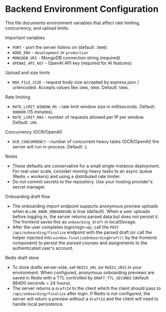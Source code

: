 # Backend Environment Configuration

This file documents environment variables that affect rate limiting, concurrency, and upload limits.

Important variables

- `PORT` - port the server listens on (default: `3000`)
- `NODE_ENV` - `development` or `production`
- `MONGODB_URI` - MongoDB connection string (required)
- `OPENAI_API_KEY` - OpenAI API key (required for AI features)

Upload and size limits

- `MAX_FILE_SIZE` - request body size accepted by express.json / urlencoded. Accepts values like `10mb`, `50mb`. Default: `50mb`.

Rate limiting

- `RATE_LIMIT_WINDOW_MS` - rate limit window size in milliseconds. Default: `900000` (15 minutes).
- `RATE_LIMIT_MAX` - number of requests allowed per IP per window. Default: `100`.

Concurrency (OCR/OpenAI)

- `OCR_CONCURRENCY` - number of concurrent heavy tasks (OCR/OpenAI) the server will run in-process. Default: `2`.

Notes

- These defaults are conservative for a small single-instance deployment. For real-user scale, consider moving heavy tasks to an async queue (Redis + workers) and using a distributed rate limiter.
- Do not commit secrets to the repository. Use your hosting provider's secret manager.

Onboarding draft flow

- The onboarding import endpoint supports anonymous preview uploads when `ALLOW_ANON_ONBOARDING` is true (default). When a user uploads before logging in, the server returns parsed data but does not persist it. The frontend saves this as `onboarding_draft` in localStorage.
- After the user completes login/sign-up, call the `POST /api/onboarding/finalize` endpoint with the parsed draft (or call the helper injected into `window.finalizeOnboardingDraft()` by the frontend component) to persist the parsed courses and assignments to the authenticated user's account.

Redis draft store

- To store drafts server-side, set `REDIS_URL` (or `REDIS_URI`) in your environment. When configured, anonymous onboarding previews are saved in Redis with a TTL controlled by `DRAFT_TTL_SECONDS` (default 86400 seconds = 24 hours).
- The server returns a `draftId` to the client which the client should pass to `/api/onboarding/finalize` after login. If Redis is not configured, the server will return a preview without a `draftId` and the client will need to handle local persistence.

